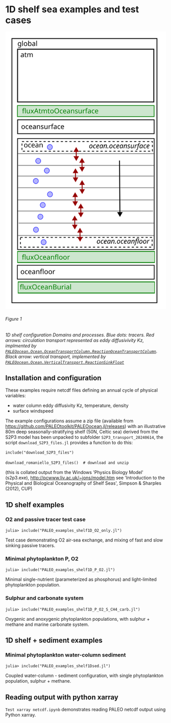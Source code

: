 # 1D shelf sea examples and test cases

![Shelf Domains and Processes](images/shelf_domains_processes.svg)
###### Figure 1
*1D shelf configuration Domains and processes. Blue dots: tracers. Red arrows: circulation transport represented as eddy diffusivivity Kz, implmented by [`PALEOocean.Ocean.OceanTransportColumn.ReactionOceanTransportColumn`](@ref). Black arrow: vertical transport, implemented by [`PALEOocean.Ocean.VerticalTransport.ReactionSinkFloat`](@ref)*

## Installation and configuration
These examples require netcdf files defining an annual cycle of physical variables: 
- water column eddy diffusivity Kz, temperature, density
- surface windspeed

The example configurations assume a zip file (available from <https://github.com/PALEOtoolkit/PALEOocean.jl/releases>)
with an illustrative 80m deep seasonally-stratifying shelf
(50N, Celtic sea) derived from the S2P3 model has been unpacked to subfolder `S2P3_transport_20240614`,  the script
`download_S2P3_files.jl` provides a function to do this:

    include("download_S2P3_files")

    download_romaniello_S2P3_files()  # download and unzip

(this is collated output from the Windows 'Physics Biology Model' (s2p3.exe), http://pcwww.liv.ac.uk/~jons/model.htm
see 'Introduction to the Physical and Biological Oceanography of Shelf Seas', Simpson & Sharples (2012), CUP)

## 1D shelf examples

### O2 and passive tracer test case

    julia> include("PALEO_examples_shelf1D_O2_only.jl")

Test case demonstrating O2 air-sea exchange, and mixing of fast and slow sinking passive tracers.

### Minimal phytoplankton P, O2

    julia> include("PALEO_examples_shelf1D_P_O2.jl")

Minimal single-nutrient (parameterized as phosphorus) and light-limited phytoplankton population.

### Sulphur and carbonate system

    julia> include("PALEO_examples_shelf1D_P_O2_S_CH4_carb.jl")

Oxygenic and anoxygenic phytoplankton populations, with sulphur + methane and marine carbonate system.

## 1D shelf + sediment examples

### Minimal phytoplankton water-column sediment

    julia> include("PALEO_examples_shelf1Dsed.jl")

Coupled water-column - sediment configuration, with single phytoplankton population, sulphur + methane.

## Reading output with python xarray

`Test xarray netcdf.ipynb` demonstrates reading PALEO netcdf output using Python xarray.
